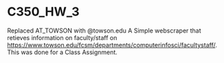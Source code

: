 # C350_HW_3
Replaced AT_TOWSON with @towson.edu
A Simple webscraper that retieves information on faculty/staff on https://www.towson.edu/fcsm/departments/computerinfosci/facultystaff/.
This was done for a Class Assignment. 
